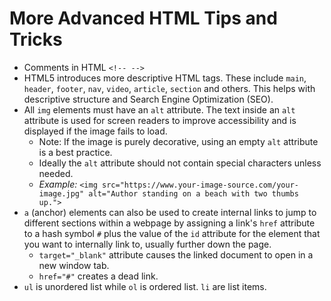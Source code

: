 # More Advanced HTML Tips and Tricks

- Comments in HTML ```<!-- -->```
- HTML5 introduces more descriptive HTML tags. These include ```main```, ```header```, ```footer```, ```nav```, ```video```, ```article```, ```section``` and others. This helps with descriptive structure and Search Engine Optimization (SEO).
- All ```img``` elements must have an ```alt``` attribute. The text inside an ```alt``` attribute is used for screen readers to improve accessibility and is displayed if the image fails to load.
    * Note: If the image is purely decorative, using an empty ```alt``` attribute is a best practice.
    * Ideally the ```alt``` attribute should not contain special characters unless needed.
    * *Example:* ```<img src="https://www.your-image-source.com/your-image.jpg" alt="Author standing on a beach with two thumbs up.">```
- ```a``` (anchor) elements can also be used to create internal links to jump to different sections within a webpage by assigning a link's ```href``` attribute to a hash symbol ```#``` plus the value of the ```id``` attribute for the element that you want to internally link to, usually further down the page.
    * ```target="_blank"``` attribute causes the linked document to open in a new window tab.
    * ```href="#"``` creates a dead link.
- ```ul``` is unordered list while ```ol``` is ordered list. ```li``` are list items.